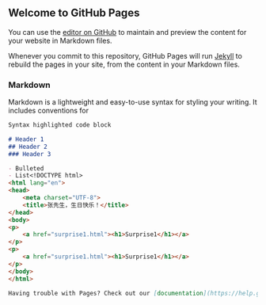 ## Welcome to GitHub Pages

You can use the [editor on GitHub](https://github.com/fuhuiyun/fuhuiyun.github.io/edit/master/index.md) to maintain and preview the content for your website in Markdown files.

Whenever you commit to this repository, GitHub Pages will run [Jekyll](https://jekyllrb.com/) to rebuild the pages in your site, from the content in your Markdown files.

### Markdown

Markdown is a lightweight and easy-to-use syntax for styling your writing. It includes conventions for

```markdown
Syntax highlighted code block

# Header 1
## Header 2
### Header 3

- Bulleted
- List<!DOCTYPE html>
<html lang="en">
<head>
    <meta charset="UTF-8">
    <title>张先生，生日快乐！</title>
</head>
<body>
<p>
    <a href="surprise1.html"><h1>Surprise1</h1></a>
</p>
<p>
    <a href="surprise1.html"><h1>Surprise1</h1></a>
</p>
</body>
</html>

Having trouble with Pages? Check out our [documentation](https://help.github.com/categories/github-pages-basics/) or [contact support](https://github.com/contact) and we’ll help you sort it out.

